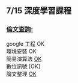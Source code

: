 ## 7/15 深度學習課程
### [倫文查詢:](https://arxiv.org/search/?query=ANN&searchtype=all&source=header)  
google 工程    OK  
環境安裝       OK  
簡易演算法     [OK](https://github.com/SuWeizhe1124/AI-108-2/tree/master/%E6%BC%94%E7%AE%97%E6%B3%95%20%E5%8F%83%E8%80%83)   
數位訊號       [OK]  
論文整理       [OK](https://github.com/SuWeizhe1124/AI-108-2/tree/master/%E8%AB%96%E6%96%87)
